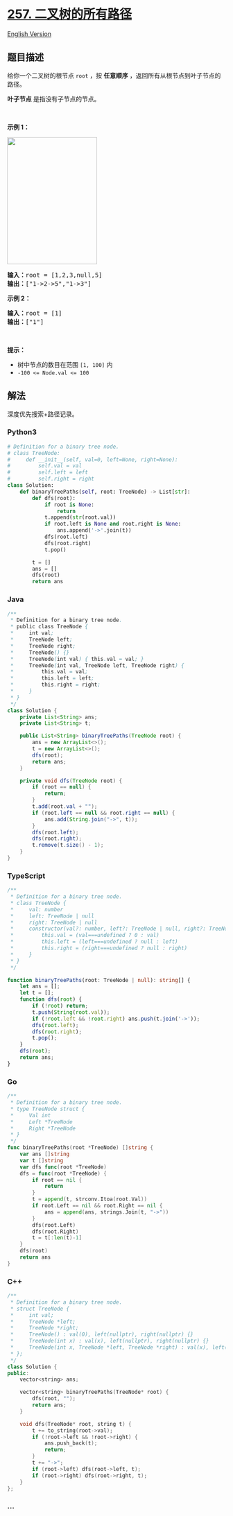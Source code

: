 # [257. 二叉树的所有路径](https://leetcode.cn/problems/binary-tree-paths)

[English Version](/solution/0200-0299/0257.Binary%20Tree%20Paths/README_EN.md)

## 题目描述

<!-- 这里写题目描述 -->

<p>给你一个二叉树的根节点 <code>root</code> ，按 <strong>任意顺序</strong> ，返回所有从根节点到叶子节点的路径。</p>

<p><strong>叶子节点</strong> 是指没有子节点的节点。</p>
&nbsp;

<p><strong>示例 1：</strong></p>
<img alt="" src="https://fastly.jsdelivr.net/gh/doocs/leetcode@main/solution/0200-0299/0257.Binary%20Tree%20Paths/images/paths-tree.jpg" style="width: 207px; height: 293px;" />
<pre>
<strong>输入：</strong>root = [1,2,3,null,5]
<strong>输出：</strong>["1-&gt;2-&gt;5","1-&gt;3"]
</pre>

<p><strong>示例 2：</strong></p>

<pre>
<strong>输入：</strong>root = [1]
<strong>输出：</strong>["1"]
</pre>

<p>&nbsp;</p>

<p><strong>提示：</strong></p>

<ul>
	<li>树中节点的数目在范围 <code>[1, 100]</code> 内</li>
	<li><code>-100 &lt;= Node.val &lt;= 100</code></li>
</ul>

## 解法

<!-- 这里可写通用的实现逻辑 -->

深度优先搜索+路径记录。

<!-- tabs:start -->

### **Python3**

<!-- 这里可写当前语言的特殊实现逻辑 -->

```python
# Definition for a binary tree node.
# class TreeNode:
#     def __init__(self, val=0, left=None, right=None):
#         self.val = val
#         self.left = left
#         self.right = right
class Solution:
    def binaryTreePaths(self, root: TreeNode) -> List[str]:
        def dfs(root):
            if root is None:
                return
            t.append(str(root.val))
            if root.left is None and root.right is None:
                ans.append('->'.join(t))
            dfs(root.left)
            dfs(root.right)
            t.pop()

        t = []
        ans = []
        dfs(root)
        return ans
```

### **Java**

<!-- 这里可写当前语言的特殊实现逻辑 -->

```java
/**
 * Definition for a binary tree node.
 * public class TreeNode {
 *     int val;
 *     TreeNode left;
 *     TreeNode right;
 *     TreeNode() {}
 *     TreeNode(int val) { this.val = val; }
 *     TreeNode(int val, TreeNode left, TreeNode right) {
 *         this.val = val;
 *         this.left = left;
 *         this.right = right;
 *     }
 * }
 */
class Solution {
    private List<String> ans;
    private List<String> t;

    public List<String> binaryTreePaths(TreeNode root) {
        ans = new ArrayList<>();
        t = new ArrayList<>();
        dfs(root);
        return ans;
    }

    private void dfs(TreeNode root) {
        if (root == null) {
            return;
        }
        t.add(root.val + "");
        if (root.left == null && root.right == null) {
            ans.add(String.join("->", t));
        }
        dfs(root.left);
        dfs(root.right);
        t.remove(t.size() - 1);
    }
}
```

### **TypeScript**

```ts
/**
 * Definition for a binary tree node.
 * class TreeNode {
 *     val: number
 *     left: TreeNode | null
 *     right: TreeNode | null
 *     constructor(val?: number, left?: TreeNode | null, right?: TreeNode | null) {
 *         this.val = (val===undefined ? 0 : val)
 *         this.left = (left===undefined ? null : left)
 *         this.right = (right===undefined ? null : right)
 *     }
 * }
 */

function binaryTreePaths(root: TreeNode | null): string[] {
    let ans = [];
    let t = [];
    function dfs(root) {
        if (!root) return;
        t.push(String(root.val));
        if (!root.left && !root.right) ans.push(t.join('->'));
        dfs(root.left);
        dfs(root.right);
        t.pop();
    }
    dfs(root);
    return ans;
}
```

### **Go**

```go
/**
 * Definition for a binary tree node.
 * type TreeNode struct {
 *     Val int
 *     Left *TreeNode
 *     Right *TreeNode
 * }
 */
func binaryTreePaths(root *TreeNode) []string {
	var ans []string
	var t []string
	var dfs func(root *TreeNode)
	dfs = func(root *TreeNode) {
		if root == nil {
			return
		}
		t = append(t, strconv.Itoa(root.Val))
		if root.Left == nil && root.Right == nil {
			ans = append(ans, strings.Join(t, "->"))
		}
		dfs(root.Left)
		dfs(root.Right)
		t = t[:len(t)-1]
	}
	dfs(root)
	return ans
}
```

### **C++**

```cpp
/**
 * Definition for a binary tree node.
 * struct TreeNode {
 *     int val;
 *     TreeNode *left;
 *     TreeNode *right;
 *     TreeNode() : val(0), left(nullptr), right(nullptr) {}
 *     TreeNode(int x) : val(x), left(nullptr), right(nullptr) {}
 *     TreeNode(int x, TreeNode *left, TreeNode *right) : val(x), left(left), right(right) {}
 * };
 */
class Solution {
public:
    vector<string> ans;

    vector<string> binaryTreePaths(TreeNode* root) {
        dfs(root, "");
        return ans;
    }

    void dfs(TreeNode* root, string t) {
        t += to_string(root->val);
        if (!root->left && !root->right) {
            ans.push_back(t);
            return;
        }
        t += "->";
        if (root->left) dfs(root->left, t);
        if (root->right) dfs(root->right, t);
    }
};
```

### **...**

```

```

<!-- tabs:end -->
